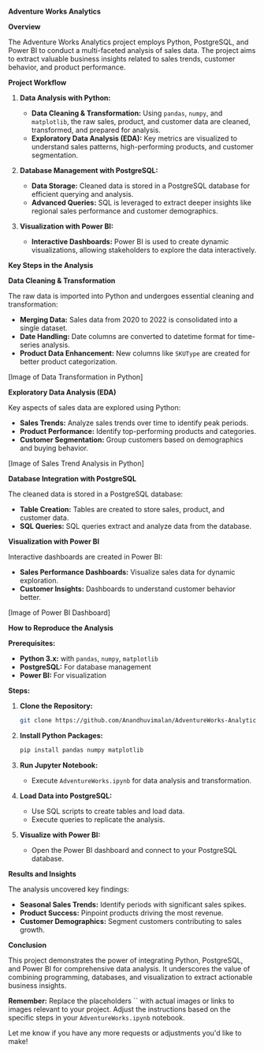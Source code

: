 **Adventure Works Analytics**

**Overview**

The Adventure Works Analytics project employs Python, PostgreSQL, and Power BI to conduct a multi-faceted analysis of sales data. The project aims to extract valuable business insights related to sales trends, customer behavior, and product performance.

**Project Workflow**

1.  **Data Analysis with Python:**
    *   **Data Cleaning & Transformation:** Using `pandas`, `numpy`, and `matplotlib`, the raw sales, product, and customer data are cleaned, transformed, and prepared for analysis.
    *   **Exploratory Data Analysis (EDA):** Key metrics are visualized to understand sales patterns, high-performing products, and customer segmentation.

2.  **Database Management with PostgreSQL:**
    *   **Data Storage:** Cleaned data is stored in a PostgreSQL database for efficient querying and analysis.
    *   **Advanced Queries:** SQL is leveraged to extract deeper insights like regional sales performance and customer demographics.

3.  **Visualization with Power BI:**
    *   **Interactive Dashboards:** Power BI is used to create dynamic visualizations, allowing stakeholders to explore the data interactively.

**Key Steps in the Analysis**

**Data Cleaning & Transformation**

The raw data is imported into Python and undergoes essential cleaning and transformation:

*   **Merging Data:** Sales data from 2020 to 2022 is consolidated into a single dataset.
*   **Date Handling:** Date columns are converted to datetime format for time-series analysis.
*   **Product Data Enhancement:** New columns like `SKUType` are created for better product categorization.

[Image of Data Transformation in Python]

**Exploratory Data Analysis (EDA)**

Key aspects of sales data are explored using Python:

*   **Sales Trends:** Analyze sales trends over time to identify peak periods.
*   **Product Performance:** Identify top-performing products and categories.
*   **Customer Segmentation:** Group customers based on demographics and buying behavior.

[Image of Sales Trend Analysis in Python]

**Database Integration with PostgreSQL**

The cleaned data is stored in a PostgreSQL database:

*   **Table Creation:** Tables are created to store sales, product, and customer data.
*   **SQL Queries:** SQL queries extract and analyze data from the database.

**Visualization with Power BI**

Interactive dashboards are created in Power BI:

*   **Sales Performance Dashboards:** Visualize sales data for dynamic exploration.
*   **Customer Insights:** Dashboards to understand customer behavior better.

[Image of Power BI Dashboard]

**How to Reproduce the Analysis**

**Prerequisites:**

*   **Python 3.x:** with `pandas`, `numpy`, `matplotlib`
*   **PostgreSQL:** For database management
*   **Power BI:** For visualization

**Steps:**

1.  **Clone the Repository:**
    ```bash
    git clone https://github.com/Anandhuvimalan/AdventureWorks-Analytics-with-Python-PostgreSQL-and-Power-BI.git
    ```

2.  **Install Python Packages:**
    ```bash
    pip install pandas numpy matplotlib
    ```

3.  **Run Jupyter Notebook:**
    *   Execute `AdventureWorks.ipynb` for data analysis and transformation.

4.  **Load Data into PostgreSQL:**
    *   Use SQL scripts to create tables and load data.
    *   Execute queries to replicate the analysis.

5.  **Visualize with Power BI:**
    *   Open the Power BI dashboard and connect to your PostgreSQL database.

**Results and Insights**

The analysis uncovered key findings:

*   **Seasonal Sales Trends:** Identify periods with significant sales spikes.
*   **Product Success:** Pinpoint products driving the most revenue.
*   **Customer Demographics:** Segment customers contributing to sales growth.

**Conclusion**

This project demonstrates the power of integrating Python, PostgreSQL, and Power BI for comprehensive data analysis. It underscores the value of combining programming, databases, and visualization to extract actionable business insights.

**Remember:** Replace the placeholders `` with actual images or links to images relevant to your project. Adjust the instructions based on the specific steps in your `AdventureWorks.ipynb` notebook.

Let me know if you have any more requests or adjustments you'd like to make! 
